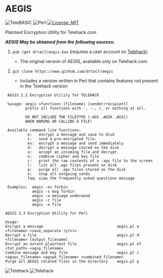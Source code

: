 # AEGIS

![TeleBASIC](https://raw.githubusercontent.com/telehack-foundation/.github/main/profile/svg/telebasic.svg)
![Perl](https://img.shields.io/badge/perl-%2339457E.svg?style=for-the-badge&logo=perl&logoColor=white)
[![License: MIT](https://img.shields.io/badge/License-MIT-yellow.svg)](https://opensource.org/licenses/MIT)


Plaintext Encryption Utility for Telehack.com

***AEGIS May be obtained from the following sources:***

1. `pub /get drtac7/aegis.bas` (requires a user account on [Telehack](https://www.telehack.com))
    - The original version of AEGIS, available only on Telehack.com

2. `git clone https://www.github.com/drtac7/aegis`
   - Includes a version written in Perl that contains features not present in the Telehack version

```
 AEGIS 2.2 Encryption Utility for TELEHACK             
                                                                 
 %usage: aegis <function> [filename] [sender/recipient]        
         prefix all functions with -, --, /, or nothing at all.           
                                                                 
         DO NOT INCLUDE THE FILETYPE (.AGS .AGSK .AGSC)          
         WHEN NAMING OR CALLING A FILE!                          
                                                                 
 Available command line functions:                                
          e:   encrypt a message and save to disk                  
          s:   send a pre-encrypted file:                          
          es:  encrypt a message and send immediately             
          d:   decrypt a message stored on the disk                
          a:   accept an incoming file and decrypt                 
          o:   combine cipher and key file                         
          c:   print the raw contents of a .ags file to the screen 
          l:   list all .ags files present on disk                 
          p:   purge all .ags files stored on the disk             
          x:   stop all outgoing sends                             
          faq: view the frequently asked questions message       
                                                                 
 Examples:  aegis -es forbin                                     
            aegis -s msg forbin                                  
            aegis -a message underwood                           
            aegis -c file                                        
            aegis -o file     
```
```
AEGIS 3.3 Encryption Utility for Perl

Usage:
Encrypt a message                                 aegis.pl e <filename> <save_separate (y/n)>
Decrypt a file                                    aegis.pl d <filename> [output_filename]
Encrypt an extant plaintext file                  aegis.pl ef <txt_path> <agsp_filename>
Combine message and key file                      aegis.pl c <agspc_filename> <agspk_filename> <combined_filename>
Purge all AEGIS related files in the directory    aegis.pl p
```
![Telehack](https://telehack.com/telehack.svg)
![Telehack](https://telehack.com/cmd.svg)
